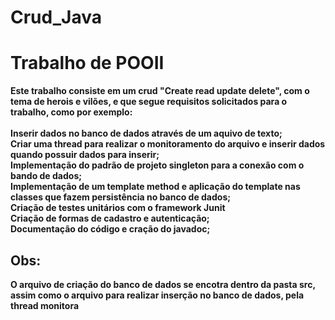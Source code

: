 # Crud_Java

<h1>Trabalho de POOII</h1>
<p><b>Este trabalho consiste em um crud "Create read update delete", com o tema de herois e vilões, e que segue requisitos solicitados para o trabalho, como por exemplo:</b><br><br>
<b>Inserir dados no banco de dados através de um aquivo de texto;</b><br>
<b>Criar uma thread para realizar o monitoramento do arquivo e inserir dados quando possuir dados para inserir;</b><br>
<b>Implementação do padrão de projeto singleton para a conexão com o bando de dados;</b><br>
<b>Implementação de um template method e aplicação do template nas classes que fazem persistência no banco de dados;</b><br>
<b>Criação de testes unitários com o framework Junit</b><br>
<b>Criação de formas de cadastro e autenticação;</b><br>
<b>Documentação do código e cração do javadoc;</b><br>    
  
  
</p>
<h2>Obs:</h2>

<p><b>O arquivo de criação do banco de dados se encotra dentro da pasta src, assim como o arquivo para realizar inserção no banco de dados, pela thread monitora</b></p>
 

